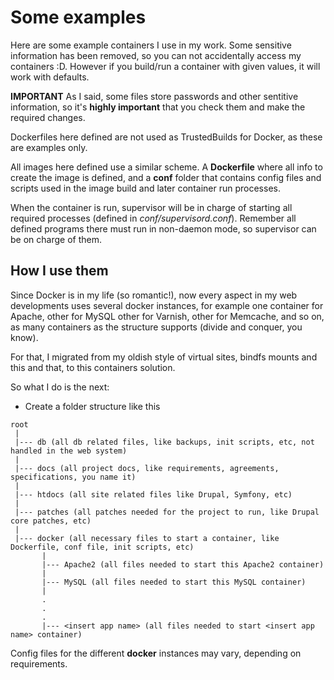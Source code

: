 Some examples
=============

Here are some example containers I use in my work. Some sensitive information has been
removed, so you can not accidentally access my containers :D.
However if you build/run a container with given values, it will work with defaults.

**IMPORTANT** As I said, some files store passwords and other sentitive information,
so it's **highly important** that you check them and make the required changes.

Dockerfiles here defined are not used as TrustedBuilds for Docker, as these are
examples only.

All images here defined use a similar scheme. A **Dockerfile** where all info to 
create the image is defined, and a **conf** folder that contains config files and 
scripts used in the image build and later container run processes.

When the container is run, supervisor will be in charge of starting all required
processes (defined in *conf/supervisord.conf*). Remember all defined programs there
must run in non-daemon mode, so supervisor can be on charge of them.


How I use them
--------------

Since Docker is in my life (so romantic!), now every aspect in my web developments
uses several docker instances, for example one container for Apache, other for MySQL
other for Varnish, other for Memcache, and so on, as many containers as the structure
supports (divide and conquer, you know).

For that, I migrated from my oldish style of virtual sites, bindfs mounts and this
and that, to this containers solution.

So what I do is the next:

* Create a folder structure like this
```
root
 |
 |--- db (all db related files, like backups, init scripts, etc, not handled in the web system)
 |
 |--- docs (all project docs, like requirements, agreements, specifications, you name it)
 |
 |--- htdocs (all site related files like Drupal, Symfony, etc)
 |
 |--- patches (all patches needed for the project to run, like Drupal core patches, etc)
 |
 |--- docker (all necessary files to start a container, like Dockerfile, conf file, init scripts, etc)
       |
       |--- Apache2 (all files needed to start this Apache2 container)
       |
       |--- MySQL (all files needed to start this MySQL container)
       |
       .
       .
       .
       |--- <insert app name> (all files needed to start <insert app name> container)
```

Config files for the different **docker** instances may vary, depending on requirements.

